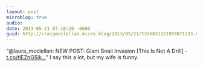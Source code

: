 ```yaml
---
layout: post
microblog: true
audio: 
date: 2013-05-21 07:10:19 -0600
guid: http://craigmcclellan.micro.blog/2013/05/21/t336831321903071233.html
---
```

“@laura_mcclellan: NEW POST: Giant Snail Invasion [This Is Not A Drill] - [t.co/tlEZnG5jk...](http://t.co/tlEZnG5jk1)” I say this a lot, but my wife is funny.
